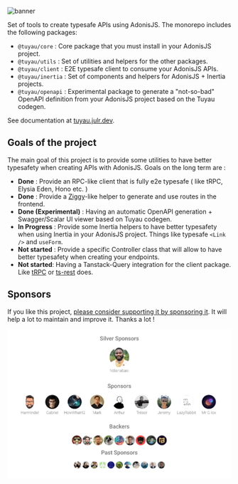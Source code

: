 ![banner](https://static.julr.dev/tuyau.png)

Set of tools to create typesafe APIs using AdonisJS. The monorepo includes the following packages:

- `@tuyau/core` : Core package that you must install in your AdonisJS project.
- `@tuyau/utils` : Set of utilities and helpers for the other packages.
- `@tuyau/client` : E2E typesafe client to consume your AdonisJS APIs.
- `@tuyau/inertia` : Set of components and helpers for AdonisJS + Inertia projects.
- `@tuyau/openapi` : Experimental package to generate a "not-so-bad" OpenAPI definition from your AdonisJS project based on the Tuyau codegen.

See documentation at [tuyau.julr.dev](https://tuyau.julr.dev).

## Goals of the project

The main goal of this project is to provide some utilities to have better typesafety when creating APIs with AdonisJS. Goals on the long term are :

- **Done** : Provide an RPC-like client that is fully e2e typesafe ( like tRPC, Elysia Eden, Hono etc. )
- **Done** : Provide a [Ziggy](https://github.com/tighten/ziggy)-like helper to generate and use routes in the frontend.
- **Done (Experimental)** : Having an automatic OpenAPI generation + Swagger/Scalar UI viewer based on Tuyau codegen.
- **In Progress** : Provide some Inertia helpers to have better typesafety when using Inertia in your AdonisJS project. Things like typesafe `<Link />` and `useForm`.
- **Not started** : Provide a specific Controller class that will allow to have better typesafety when creating your endpoints.
- **Not started**: Having a Tanstack-Query integration for the client package. Like [tRPC](https://trpc.io/docs/client/react) or [ts-rest](https://ts-rest.com/docs/vue-query) does.

## Sponsors

If you like this project, [please consider supporting it by sponsoring it](https://github.com/sponsors/Julien-R44/). It will help a lot to maintain and improve it. Thanks a lot !

![](https://github.com/julien-r44/static/blob/main/sponsorkit/sponsors.png?raw=true)
